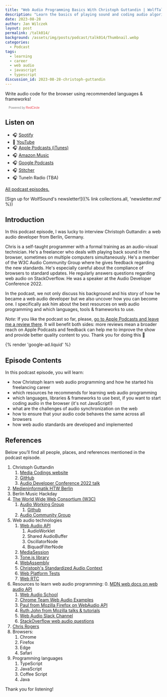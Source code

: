 ```yaml
---
title: "Web Audio Programming Basics With Christoph Guttandin | WolfTalk #014"
description: "Learn the basics of playing sound and coding audio algorithms in the browser from Christoph Guttandin; self-made web audio developer."
date: 2023-08-28
author: Jan Wilczek
layout: post
permalink: /talk014/
background: /assets/img/posts/podcast/talk014/Thumbnail.webp
categories:
  - Podcast
tags:
  - learning
  - career
  - web audio
  - javascript
  - typescript
discussion_id: 2023-08-28-christoph-guttandin
---
```

Write audio code for the browser using recommended languages & frameworks!

<script async defer onload="redcircleIframe();" src="https://api.podcache.net/embedded-player/sh/bf40a1d2-7e41-4ddb-8c3a-ed82394723ba/ep/a17686db-9e6a-4d7d-888e-ac51bc081d94"></script> <div class="redcirclePlayer-a17686db-9e6a-4d7d-888e-ac51bc081d94"></div> <style> .redcircle-link:link { color: #ea404d; text-decoration: none; } .redcircle-link:hover { color: #ea404d; } .redcircle-link:active { color: #ea404d; } .redcircle-link:visited { color: #ea404d; } </style>
<p style="margin-top:3px;margin-left:11px;font-family: sans-serif;font-size: 10px; color: gray;">Powered by <a class="redcircle-link" href="https://redcircle.com?utm_source=rc_embedded_player&utm_medium=web&utm_campaign=embedded_v1">RedCircle</a></p>

## Listen on

* 🎧 [Spotify](https://open.spotify.com/episode/1bbz2pLon3Haagfu1sXtCd?si=600cc31d14ae4fe4)
* 🎥 [YouTube](https://youtu.be/Mqaq0rlRPaQ?si=Axza6Pv2MU-G1tYe)
* 🎧 [Apple Podcasts (iTunes)](https://podcasts.apple.com/us/podcast/web-audio-programming-basics-with-christoph-guttandin/id1595913701?i=1000625911204)
* 🎧 [Amazon Music](https://music.amazon.com/podcasts/b42682b5-61ba-4a6f-8b11-aed42b07ef9f/episodes/40096845-3735-45fa-96dd-dffbead72473/web-audio-programming-basics-with-christoph-guttandin-wolftalk-014)
* 🎧 [Google Podcasts](https://podcasts.google.com/feed/aHR0cHM6Ly9mZWVkcy5yZWRjaXJjbGUuY29tL2JmNDBhMWQyLTdlNDEtNGRkYi04YzNhLWVkODIzOTQ3MjNiYQ/episode/NzQ5YzllMzktOWJlZC00ZTVkLWEwNTctMDkyMmVlNDYyM2Q0?sa=X&ved=0CAUQkfYCahcKEwiA5MSXxv-AAxUAAAAAHQAAAAAQAQ)
* 🎧 [Stitcher](https://listen.stitcher.com/yvap/?af_dp=stitcher://episode/306787912&af_web_dp=https://www.stitcher.com/episode/306787912&deep_link_value=stitcher://episode/306787912)
* 🎧 TuneIn Radio (TBA)

[All podcast episodes.](/podcast)

[Sign up for WolfSound's newsletter!]({% link collections.all, 'newsletter.md' %})

## Introduction

In this podcast episode, I was lucky to interview Christoph Guttandin: a web audio developer from Berlin, Germany.

Chris is a self-taught programmer with a formal training as an audio-visual technician. He's a freelancer who deals with playing back sound in the browser, sometimes on multiple computers simultaneously. He's a member of the W3C Audio Community Group where he gives feedback regarding the new standards. He's especially careful about the compliance of browsers to standard updates. He regularly answers questions regarding web audio on StackOverflow. He was a speaker at the Audio Developer Conference 2022.

In the podcast, we not only discuss his background and his story of how he became a web audio developer but we also uncover how you can become one. I specifically ask him about the best resources on web audio programming and which languages, tools & frameworks to use.

*Note:* If you like the podcast so far, please, [go to Apple Podcasts and leave me a review there](https://podcasts.apple.com/us/podcast/wolftalk-podcast-about-audio-programming-people-careers/id1595913701). It will benefit both sides: more reviews mean a broader reach on Apple Podcasts and feedback can help me to improve the show and provide better quality content to you. Thank you for doing this 🙏

{% render 'google-ad.liquid' %}

## Episode Contents

In this podcast episode, you will learn:

* how Christoph learn web audio programming and how he started his freelancing career
* which resources he recommends for learning web audio programming
* which languages, libraries & frameworks to use best, if you want to start coding audio in the browser (it's not JavaScript!)
* what are the challenges of audio synchronization on the web
* how to ensure that your audio code behaves the same across all browsers
* how web audio standards are developed and implemented

## References

Below you’ll find all people, places, and references mentioned in the podcast episode.

1. Christoph Guttandin
    1. [Media Codings website](https://media-codings.com)
    2. [GitHub](https://github.com/chrisguttandin)
    3. [Audio Developer Conference 2022 talk](https://youtu.be/BfOCjG12_2I)
1. [Medieninformatik HTW Berlin](https://imi-bachelor.htw-berlin.de/)
1. Berlin Music Hackday
1. [The World Wide Web Consortium (W3C)](https://www.w3.org/)
    1. [Audio Working Group](https://www.w3.org/groups/wg/audio/)
        1. [Github](https://github.com/WebAudio)
    2. [Audio Community Group](https://www.w3.org/community/audio-comgp/)
1. Web audio technologies
    1. [Web Audio API](https://developer.mozilla.org/en-US/docs/Web/API/Web_Audio_API)
        1. AudioWorklet
        2. Shared AudioBuffer
        3. OscillatorNode
        4. BiquadFilterNode
    2. [MediaSession](https://developer.mozilla.org/en-US/docs/Web/API/MediaSession)
    3. [Tone.js library](https://tonejs.github.io/)
    4. [WebAssembly](https://webassembly.org/)
    5. [Christoph's Standardized Audio Context](https://github.com/chrisguttandin/standardized-audio-context)
    6. [Web Platform Tests](https://web-platform-tests.org/)
    7. [Web RTC](https://webrtc.org/)
1. Resources to learn web audio programming:
    0. [MDN web docs on web audio API](https://developer.mozilla.org/en-US/docs/Web/API/Web_Audio_API/Using_Web_Audio_API)
    1. [Web Audio School](https://mmckegg.github.io/web-audio-school/)
    2. [Chrome Team Web Audio Examples](https://googlechromelabs.github.io/web-audio-samples/)
    3. [Paul from Mozilla Firefox on WebAudio API](https://blog.paul.cx/)
    4. [Ruth John from Mozilla talks & tutorials](https://ruthjohn.com/#speaking)
    5. [Web Audio Slack Channel](https://web-audio-slackin.herokuapp.com/)
    6. [StackOverflow web audio questions](https://stackoverflow.com/questions/tagged/web-audio-api)
1. [Chris Rogers](https://www.linkedin.com/in/diagonal/)
1. Browsers:
    1. Chrome
    2. Firefox
    3. Edge
    4. Safari
1. Programming languages
    1. TypeScript
    1. JavaScript
    1. Coffee Script
    1. Java

Thank you for listening!
